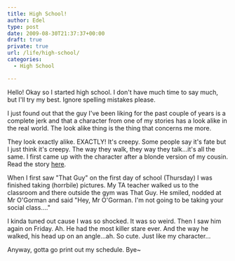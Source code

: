 ```yaml
---
title: High School!
author: Edel
type: post
date: 2009-08-30T21:37:37+00:00
draft: true
private: true
url: /life/high-school/
categories:
  - High School

---
```

Hello! Okay so I started high school. I don't have much time to say much, but I'll try my best. Ignore spelling mistakes please.

I just found out that the guy I've been liking for the past couple of years is a complete jerk and that a character from one of my stories has a look alike in the real world. The look alike thing is the thing that concerns me more.

They look exactly alike. EXACTLY! It's creepy. Some people say it's fate but I just think it's creepy. The way they walk, they way they talk&#8230;it's all the same. I first came up with the character after a blonde version of my cousin. Read the story [here][1].

When I first saw "That Guy" on the first day of school (Thursday) I was finished taking (horrbile) pictures. My TA teacher walked us to the classroom and there outside the gym was That Guy. He smiled, nodded at Mr O'Gorman and said "Hey, Mr O'Gorman. I'm not going to be taking your social class&#8230;."

I kinda tuned out cause I was so shocked. It was so weird. Then I saw him again on Friday. Ah. He had the most killer stare ever. And the way he walked, his head up on an angle&#8230;ah. So cute. Just like my character&#8230;

Anyway, gotta go print out my schedule. Bye~




 [1]: http://www.iwillbethere.blovelspot.com